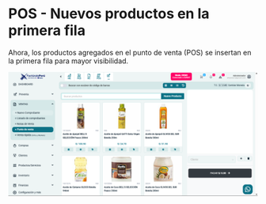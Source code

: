 # POS - Nuevos productos en la primera fila

Ahora, los productos agregados en el punto de venta (POS) se insertan en la primera fila para mayor visibilidad.

![alt text](img/productos-pos.png)